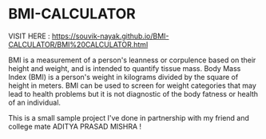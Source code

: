 # BMI-CALCULATOR

VISIT HERE : https://souvik-nayak.github.io/BMI-CALCULATOR/BMI%20CALCULATOR.html


BMI is a measurement of a person's leanness or corpulence based on their height and weight, and is intended to quantify tissue mass.
Body Mass Index (BMI) is a person's weight in kilograms divided by the square of height in meters.
BMI can be used to screen for weight categories that may lead to health problems but it is not diagnostic of the body fatness or health of an individual.



This is a small sample project I've done in partnership with my friend and college mate ADITYA PRASAD MISHRA !
